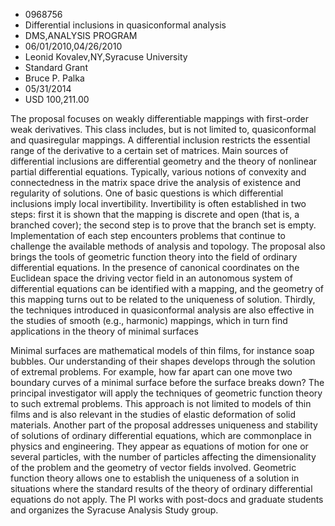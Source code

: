 
* 0968756
* Differential inclusions in quasiconformal analysis
* DMS,ANALYSIS PROGRAM
* 06/01/2010,04/26/2010
* Leonid Kovalev,NY,Syracuse University
* Standard Grant
* Bruce P. Palka
* 05/31/2014
* USD 100,211.00

The proposal focuses on weakly differentiable mappings with first-order weak
derivatives. This class includes, but is not limited to, quasiconformal and
quasiregular mappings. A differential inclusion restricts the essential range of
the derivative to a certain set of matrices. Main sources of differential
inclusions are differential geometry and the theory of nonlinear partial
differential equations. Typically, various notions of convexity and
connectedness in the matrix space drive the analysis of existence and regularity
of solutions. One of basic questions is which differential inclusions imply
local invertibility. Invertibility is often established in two steps: first it
is shown that the mapping is discrete and open (that is, a branched cover); the
second step is to prove that the branch set is empty. Implementation of each
step encounters problems that continue to challenge the available methods of
analysis and topology. The proposal also brings the tools of geometric function
theory into the field of ordinary differential equations. In the presence of
canonical coordinates on the Euclidean space the driving vector field in an
autonomous system of differential equations can be identified with a mapping,
and the geometry of this mapping turns out to be related to the uniqueness of
solution. Thirdly, the techniques introduced in quasiconformal analysis are also
effective in the studies of smooth (e.g., harmonic) mappings, which in turn find
applications in the theory of minimal surfaces

Minimal surfaces are mathematical models of thin films, for instance soap
bubbles. Our understanding of their shapes develops through the solution of
extremal problems. For example, how far apart can one move two boundary curves
of a minimal surface before the surface breaks down? The principal investigator
will apply the techniques of geometric function theory to such extremal
problems. This approach is not limited to models of thin films and is also
relevant in the studies of elastic deformation of solid materials. Another part
of the proposal addresses uniqueness and stability of solutions of ordinary
differential equations, which are commonplace in physics and engineering. They
appear as equations of motion for one or several particles, with the number of
particles affecting the dimensionality of the problem and the geometry of vector
fields involved. Geometric function theory allows one to establish the
uniqueness of a solution in situations where the standard results of the theory
of ordinary differential equations do not apply. The PI works with post-docs and
graduate students and organizes the Syracuse Analysis Study group.
